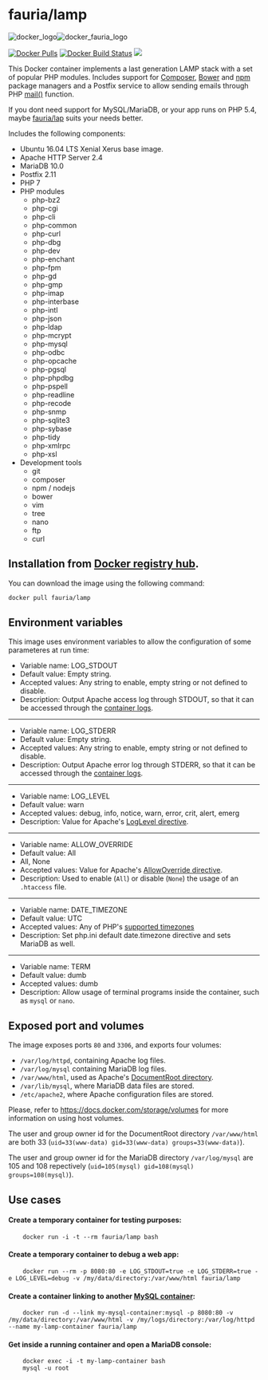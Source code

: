 fauria/lamp
==========

![docker_logo](https://raw.githubusercontent.com/fauria/docker-lamp/master/docker_139x115.png)![docker_fauria_logo](https://raw.githubusercontent.com/fauria/docker-lamp/master/docker_fauria_161x115.png)

[![Docker Pulls](https://img.shields.io/docker/pulls/fauria/lamp.svg?style=plastic)](https://hub.docker.com/r/fauria/lamp/)
[![Docker Build Status](https://img.shields.io/docker/build/fauria/lamp.svg?style=plastic)](https://hub.docker.com/r/fauria/lamp/builds/)
[![](https://images.microbadger.com/badges/image/fauria/lamp.svg)](https://microbadger.com/images/fauria/lamp "fauria/lamp")

This Docker container implements a last generation LAMP stack with a set of popular PHP modules. Includes support for [Composer](https://getcomposer.org/), [Bower](http://bower.io/) and [npm](https://www.npmjs.com/) package managers and a Postfix service to allow sending emails through PHP [mail()](http://php.net/manual/en/function.mail.php) function.

If you dont need support for MySQL/MariaDB, or your app runs on PHP 5.4, maybe [fauria/lap](https://hub.docker.com/r/fauria/lap) suits your needs better.

Includes the following components:

 * Ubuntu 16.04 LTS Xenial Xerus base image.
 * Apache HTTP Server 2.4
 * MariaDB 10.0
 * Postfix 2.11
 * PHP 7
 * PHP modules
 	* php-bz2
	* php-cgi
	* php-cli
	* php-common
	* php-curl
	* php-dbg
	* php-dev
	* php-enchant
	* php-fpm
	* php-gd
	* php-gmp
	* php-imap
	* php-interbase
	* php-intl
	* php-json
	* php-ldap
	* php-mcrypt
	* php-mysql
	* php-odbc
	* php-opcache
	* php-pgsql
	* php-phpdbg
	* php-pspell
	* php-readline
	* php-recode
	* php-snmp
	* php-sqlite3
	* php-sybase
	* php-tidy
	* php-xmlrpc
	* php-xsl
 * Development tools
	* git
	* composer
	* npm / nodejs
	* bower
	* vim
	* tree
	* nano
	* ftp
	* curl

Installation from [Docker registry hub](https://registry.hub.docker.com/r/fauria/lamp/).
----

You can download the image using the following command:

```bash
docker pull fauria/lamp
```

Environment variables
----

This image uses environment variables to allow the configuration of some parameteres at run time:

* Variable name: LOG_STDOUT
* Default value: Empty string.
* Accepted values: Any string to enable, empty string or not defined to disable.
* Description: Output Apache access log through STDOUT, so that it can be accessed through the [container logs](https://docs.docker.com/reference/commandline/logs/).

----

* Variable name: LOG_STDERR
* Default value: Empty string.
* Accepted values: Any string to enable, empty string or not defined to disable.
* Description: Output Apache error log through STDERR, so that it can be accessed through the [container logs](https://docs.docker.com/reference/commandline/logs/).

----

* Variable name: LOG_LEVEL
* Default value: warn
* Accepted values: debug, info, notice, warn, error, crit, alert, emerg
* Description: Value for Apache's [LogLevel directive](http://httpd.apache.org/docs/2.4/en/mod/core.html#loglevel).

----

* Variable name: ALLOW_OVERRIDE
* Default value: All
* All, None
* Accepted values: Value for Apache's [AllowOverride directive](http://httpd.apache.org/docs/2.4/en/mod/core.html#allowoverride).
* Description: Used to enable (`All`) or disable (`None`) the usage of an `.htaccess` file.

----

* Variable name: DATE_TIMEZONE
* Default value: UTC
* Accepted values: Any of PHP's [supported timezones](http://php.net/manual/en/timezones.php)
* Description: Set php.ini default date.timezone directive and sets MariaDB as well.

----

* Variable name: TERM
* Default value: dumb
* Accepted values: dumb
* Description: Allow usage of terminal programs inside the container, such as `mysql` or `nano`.

Exposed port and volumes
----

The image exposes ports `80` and `3306`, and exports four volumes:

* `/var/log/httpd`, containing Apache log files.
* `/var/log/mysql` containing MariaDB log files.
* `/var/www/html`, used as Apache's [DocumentRoot directory](http://httpd.apache.org/docs/2.4/en/mod/core.html#documentroot).
* `/var/lib/mysql`, where MariaDB data files are stored.
* `/etc/apache2`, where Apache configuration files are stored.

Please, refer to https://docs.docker.com/storage/volumes for more information on using host volumes.

The user and group owner id for the DocumentRoot directory `/var/www/html` are both 33 (`uid=33(www-data) gid=33(www-data) groups=33(www-data)`).

The user and group owner id for the MariaDB directory `/var/log/mysql` are 105 and 108 repectively (`uid=105(mysql) gid=108(mysql) groups=108(mysql)`).

Use cases
----

#### Create a temporary container for testing purposes:

```
	docker run -i -t --rm fauria/lamp bash
```

#### Create a temporary container to debug a web app:

```
	docker run --rm -p 8080:80 -e LOG_STDOUT=true -e LOG_STDERR=true -e LOG_LEVEL=debug -v /my/data/directory:/var/www/html fauria/lamp
```

#### Create a container linking to another [MySQL container](https://registry.hub.docker.com/_/mysql/):

```
	docker run -d --link my-mysql-container:mysql -p 8080:80 -v /my/data/directory:/var/www/html -v /my/logs/directory:/var/log/httpd --name my-lamp-container fauria/lamp
```

#### Get inside a running container and open a MariaDB console:

```
	docker exec -i -t my-lamp-container bash
	mysql -u root
```
